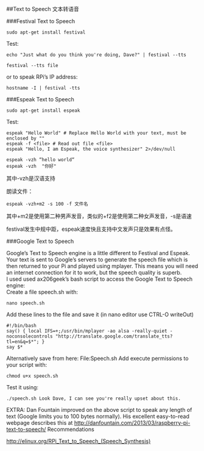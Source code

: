 ##Text to Speech 文本转语音

###Festival Text to Speech

```
sudo apt-get install festival
```

Test:

```
echo "Just what do you think you're doing, Dave?" | festival --tts
```

```
festival --tts file
```

or to speak RPi’s IP address:

```
hostname -I | festival -tts
```
 
###Espeak Text to Speech

```
sudo apt-get install espeak
```
Test:

```
espeak "Hello World" # Replace Hello World with your text, must be enclosed by ""
espeak -f <file> # Read out file <file>
espeak "Hello, I am Espeak, the voice synthesizer" 2>/dev/null
```
```
espeak -vzh “hello world“
espeak -vzh  "你好"
```
其中-vzh是汉语支持

朗读文件：
```
espeak -vzh+m2 -s 100 -f 文件名
```
其中+m2是使用第二种男声发音，类似的+f2是使用第二种女声发音，-s是语速


festival发生中规中距，espeak速度快且支持中文发声只是效果有点怪。

 
###Google Text to Speech

Google’s Text to Speech engine is a little different to Festival and Espeak. Your text is sent to Google’s servers to generate the speech file which is then returned to your Pi and played using mplayer. This means you will need an internet connection for it to work, but the speech quality is superb.  
I used used ax206geek’s bash script to access the Google Text to Speech engine:  
Create a file speech.sh with:

```
nano speech.sh
```
Add these lines to the file and save it (in nano editor use CTRL-O writeOut)

```
#!/bin/bash
say() { local IFS=+;/usr/bin/mplayer -ao alsa -really-quiet -noconsolecontrols "http://translate.google.com/translate_tts?tl=en&q=$*"; }
say $*
```

Alternatively save from here: File:Speech.sh
Add execute permissions to your script with:

```
chmod u+x speech.sh
```

Test it using:

```
./speech.sh Look Dave, I can see you're really upset about this.
```

EXTRA: Dan Fountain improved on the above script to speak any length of text (Google limits you to 100 bytes normally). His excellent easy-to-read webpage describes this at http://danfountain.com/2013/03/raspberry-pi-text-to-speech/
Recommendations



http://elinux.org/RPi_Text_to_Speech_(Speech_Synthesis)
